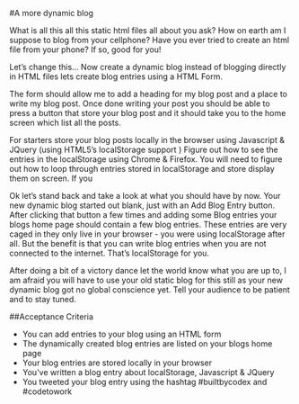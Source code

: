 #A more dynamic blog

What is all this all this static html files all about you ask? How on earth am I suppose to blog from your cellphone? Have you ever tried to create an html file from your phone? If so, good for you!

Let’s change this… Now create a dynamic blog instead of blogging directly in HTML files lets create blog entries using a HTML Form. 

The form should allow me to add a heading for my blog post and a place to write my blog post. Once done writing your post you should be able to press a button that store your blog post and it should take you to the home screen which list all the posts.

For starters store your blog posts locally in the browser using Javascript & JQuery (using HTML5’s localStorage support ) Figure out how to see the entries in the localStorage using Chrome & Firefox. You will need to figure out how to loop through entries stored in localStorage and store display them on screen. If you

Ok let’s stand back and take a look at what you should have by now. Your new dynamic blog started out blank,  just with an Add Blog Entry button. After clicking that button a few times and adding some Blog entries your blogs home page should contain a few blog entries. These entries are very caged in they only live in your browser - you were using localStorage after all. But the benefit is that you can write blog entries when you are not connected to the internet. That’s localStorage for you.

After doing a bit of a victory dance let the world know what you are up to, I am afraid you will have to use your old static blog for this still as your new dynamic blog got no global conscience yet. Tell your audience to be patient and to stay tuned.

##Acceptance Criteria

* You can add entries to your blog using an HTML form
* The dynamically created blog entries are listed on your blogs home page
* Your blog entries are stored locally in your browser
* You've written a blog entry about localStorage, Javascript & JQuery
* You tweeted your blog entry using the hashtag #builtbycodex and #codetowork
